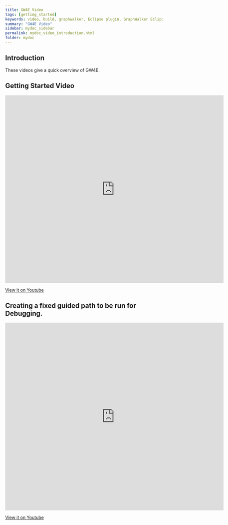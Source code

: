 ```yaml
---
title: GW4E Video 
tags: [getting_started]
keywords: video, build, graphwalker, Eclipse plugin, GraphWalker Eclipse Plugin
summary: "GW4E Video"
sidebar: mydoc_sidebar
permalink: mydoc_video_introduction.html
folder: mydoc
---
```


## Introduction
These videos give a quick overview of GW4E.

## Getting Started Video
 
  <iframe width="700" height="600" src="http://www.youtube.com/embed/GvPF3VvDduw" frameborder="0" allowfullscreen></iframe>
  
  [View it on Youtube](https://youtu.be/GvPF3VvDduw)
  
## Creating a fixed guided path to be run for Debugging.
 <iframe width="700" height="600" src="http://www.youtube.com/embed/dQb_jcccdq4" frameborder="0" allowfullscreen></iframe>

  [View it on Youtube](https://youtu.be/dQb_jcccdq4)
  